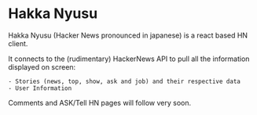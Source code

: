 # Hakka Nyusu

Hakka Nyusu (Hacker News pronounced in japanese) is a react based HN client.

It connects to the (rudimentary) HackerNews API to pull all the information displayed on screen:

    - Stories (news, top, show, ask and job) and their respective data
    - User Information

Comments and ASK/Tell HN pages will follow very soon.